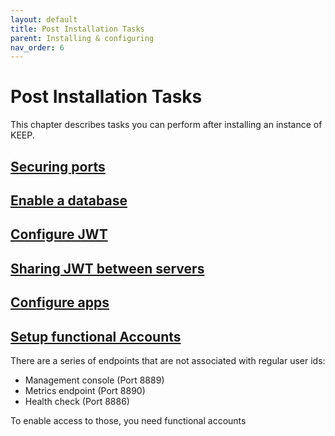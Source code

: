 ```yaml
---
layout: default
title: Post Installation Tasks
parent: Installing & configuring
nav_order: 6
---
```


# Post Installation Tasks

This chapter describes tasks you can perform after installing an instance of KEEP.

## [Securing ports](../configuration/configuringPorts)

## [Enable a database](../../usingkeep/enablingadb)

## [Configure JWT](../configuration/security/authentication)

## [Sharing JWT between servers](../configuration/security/encryption)

## [Configure apps](../../tutorial/adminui)

## [Setup functional Accounts](./functionalUsers)

There are a series of endpoints that are not associated with regular user ids:

- Management console (Port 8889)
- Metrics endpoint (Port 8890)
- Health check (Port 8886)

To enable access to those, you need functional accounts
